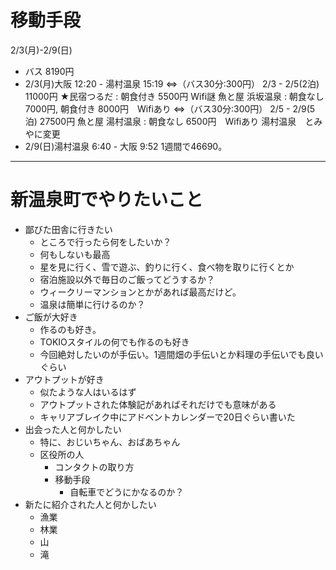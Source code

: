 # 移動手段
2/3(月)-2/9(日)
- バス 8190円
- 2/3(月)大阪 12:20 - 湯村温泉 15:19
⇔（バス30分:300円）
2/3 - 2/5(2泊) 11000円
★民宿つるだ : 朝食付き 5500円 Wifi謎
魚と屋 浜坂温泉 : 朝食なし 7000円, 朝食付き 8000円　Wifiあり
⇔（バス30分:300円）
2/5 - 2/9(5泊) 27500円
魚と屋 湯村温泉 : 朝食なし 6500円　Wifiあり
湯村温泉　とみやに変更
- 2/9(日)湯村温泉 6:40 - 大阪 9:52
1週間で46690。
----

# 新温泉町でやりたいこと
- 鄙びた田舎に行きたい
  - ところで行ったら何をしたいか？
  - 何もしないも最高
  - 星を見に行く、雪で遊ぶ、釣りに行く、食べ物を取りに行くとか
  - 宿泊施設以外で毎日のご飯ってどうするか？
  - ウィークリーマンションとかがあれば最高だけど。
  - 温泉は簡単に行けるのか？
- ご飯が大好き
  - 作るのも好き。
  - TOKIOスタイルの何でも作るのも好き
  - 今回絶対したいのが手伝い。1週間畑の手伝いとか料理の手伝いでも良いぐらい
- アウトプットが好き
  - 似たような人はいるはず
  - アウトプットされた体験記があればそれだけでも意味がある
  - キャリアブレイク中にアドベントカレンダーで20日ぐらい書いた
- 出会った人と何かしたい
  - 特に、おじいちゃん、おばあちゃん
  - 区役所の人
    - コンタクトの取り方
    - 移動手段
      - 自転車でどうにかなるのか？ 
- 新たに紹介された人と何かしたい
  - 漁業
  - 林業
  - 山
  - 滝
